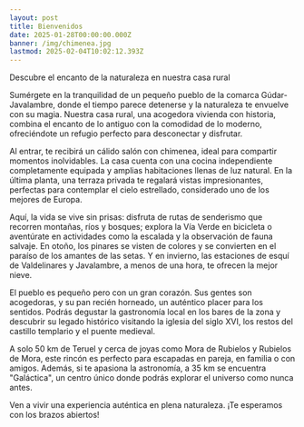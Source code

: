 ```yaml
---
layout: post
title: Bienvenidos
date: 2025-01-28T00:00:00.000Z
banner: /img/chimenea.jpg
lastmod: 2025-02-04T10:02:12.393Z
---
```


Descubre el encanto de la naturaleza en nuestra casa rural

Sumérgete en la tranquilidad de un pequeño pueblo de la comarca Gúdar-Javalambre, donde el tiempo parece detenerse y la naturaleza te envuelve con su magia. Nuestra casa rural, una acogedora vivienda con historia, combina el encanto de lo antiguo con la comodidad de lo moderno, ofreciéndote un refugio perfecto para desconectar y disfrutar.

Al entrar, te recibirá un cálido salón con chimenea, ideal para compartir momentos inolvidables. La casa cuenta con una cocina independiente completamente equipada y amplias habitaciones llenas de luz natural. En la última planta, una terraza privada te regalará vistas impresionantes, perfectas para contemplar el cielo estrellado, considerado uno de los mejores de Europa.

Aquí, la vida se vive sin prisas: disfruta de rutas de senderismo que recorren montañas, ríos y bosques; explora la Vía Verde en bicicleta o aventúrate en actividades como la escalada y la observación de fauna salvaje. En otoño, los pinares se visten de colores y se convierten en el paraíso de los amantes de las setas. Y en invierno, las estaciones de esquí de Valdelinares y Javalambre, a menos de una hora, te ofrecen la mejor nieve.

El pueblo es pequeño pero con un gran corazón. Sus gentes son acogedoras, y su pan recién horneado, un auténtico placer para los sentidos. Podrás degustar la gastronomía local en los bares de la zona y descubrir su legado histórico visitando la iglesia del siglo XVI, los restos del castillo templario y el puente medieval.

A solo 50 km de Teruel y cerca de joyas como Mora de Rubielos y Rubielos de Mora, este rincón es perfecto para escapadas en pareja, en familia o con amigos. Además, si te apasiona la astronomía, a 35 km se encuentra "Galáctica", un centro único donde podrás explorar el universo como nunca antes.

Ven a vivir una experiencia auténtica en plena naturaleza. ¡Te esperamos con los brazos abiertos!

